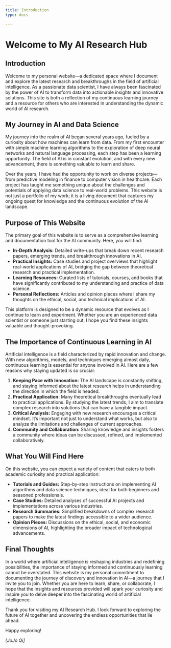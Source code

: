 ```yaml
---
title: Introduction
type: docs

---
```



# Welcome to My AI Research Hub

## Introduction

Welcome to my personal website—a dedicated space where I document and explore the latest research and breakthroughs in the field of artificial intelligence. As a passionate data scientist, I have always been fascinated by the power of AI to transform data into actionable insights and innovative solutions. This site is both a reflection of my continuous learning journey and a resource for others who are interested in understanding the dynamic world of AI research.

## My Journey in AI and Data Science

My journey into the realm of AI began several years ago, fueled by a curiosity about how machines can learn from data. From my first encounter with simple machine learning algorithms to the exploration of deep neural networks and natural language processing, each step has been a learning opportunity. The field of AI is in constant evolution, and with every new advancement, there is something valuable to learn and share.

Over the years, I have had the opportunity to work on diverse projects—from predictive modeling in finance to computer vision in healthcare. Each project has taught me something unique about the challenges and potentials of applying data science to real-world problems. This website is not just a portfolio of my work; it is a living document that captures my ongoing quest for knowledge and the continuous evolution of the AI landscape.

## Purpose of This Website

The primary goal of this website is to serve as a comprehensive learning and documentation tool for the AI community. Here, you will find:

- **In-Depth Analysis:** Detailed write-ups that break down recent research papers, emerging trends, and breakthrough innovations in AI.
- **Practical Insights:** Case studies and project overviews that highlight real-world applications of AI, bridging the gap between theoretical research and practical implementation.
- **Learning Resources:** Curated lists of tutorials, courses, and books that have significantly contributed to my understanding and practice of data science.
- **Personal Reflections:** Articles and opinion pieces where I share my thoughts on the ethical, social, and technical implications of AI.

This platform is designed to be a dynamic resource that evolves as I continue to learn and experiment. Whether you are an experienced data scientist or someone just starting out, I hope you find these insights valuable and thought-provoking.

## The Importance of Continuous Learning in AI

Artificial intelligence is a field characterized by rapid innovation and change. With new algorithms, models, and techniques emerging almost daily, continuous learning is essential for anyone involved in AI. Here are a few reasons why staying updated is so crucial:

1. **Keeping Pace with Innovation:** The AI landscape is constantly shifting, and staying informed about the latest research helps in understanding the direction in which the field is headed.
2. **Practical Application:** Many theoretical breakthroughs eventually lead to practical applications. By studying the latest trends, I aim to translate complex research into solutions that can have a tangible impact.
3. **Critical Analysis:** Engaging with new research encourages a critical mindset. It’s important not just to understand what works, but also to analyze the limitations and challenges of current approaches.
4. **Community and Collaboration:** Sharing knowledge and insights fosters a community where ideas can be discussed, refined, and implemented collaboratively.

## What You Will Find Here

On this website, you can expect a variety of content that caters to both academic curiosity and practical application:

- **Tutorials and Guides:** Step-by-step instructions on implementing AI algorithms and data science techniques, ideal for both beginners and seasoned professionals.
- **Case Studies:** Detailed analyses of successful AI projects and implementations across various industries.
- **Research Summaries:** Simplified breakdowns of complex research papers to make the latest findings accessible to a wider audience.
- **Opinion Pieces:** Discussions on the ethical, social, and economic dimensions of AI, highlighting the broader impact of technological advancements.

## Final Thoughts

In a world where artificial intelligence is reshaping industries and redefining possibilities, the importance of staying informed and continuously learning cannot be overstated. This website is my personal commitment to documenting the journey of discovery and innovation in AI—a journey that I invite you to join. Whether you are here to learn, share, or collaborate, I hope that the insights and resources provided will spark your curiosity and inspire you to delve deeper into the fascinating world of artificial intelligence.

Thank you for visiting my AI Research Hub. I look forward to exploring the future of AI together and uncovering the endless opportunities that lie ahead.

Happy exploring!

*[JoJo Qi]*
```